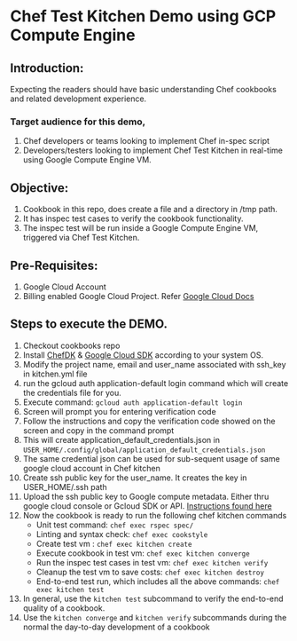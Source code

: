 # Chef Test Kitchen Demo using GCP Compute Engine
## Introduction:
Expecting the readers should have basic understanding Chef cookbooks and related development experience.
### Target audience for this demo,
1. Chef developers or teams looking to implement Chef in-spec script
2. Developers/testers looking to implement Chef Test Kitchen in real-time using Google Compute Engine VM.

## Objective:
1. Cookbook in this repo, does create a file and a directory in /tmp path.
2. It has inspec test cases to verify the cookbook functionality.
3. The inspec test will be run inside a Google Compute Engine VM, triggered via Chef Test Kitchen.

## Pre-Requisites:
1. Google Cloud Account
2. Billing enabled Google Cloud Project. Refer [Google Cloud Docs](https://cloud.google.com/billing/docs/how-to/manage-billing-account)

## Steps to execute the DEMO.
1. Checkout cookbooks repo
2. Install [ChefDK](https://downloads.chef.io/chefdk/) & [Google Cloud SDK](https://cloud.google.com/sdk/install) according to your system OS.
3. Modify the project name, email and user_name associated with ssh_key in kitchen.yml file
4. run the gcloud auth application-default login command which will create the credentials file for you.
5. Execute command: `gcloud auth application-default login`
6. Screen will prompt you for entering verification code
7. Follow the instructions and copy the verification code showed on the screen and copy in the command prompt
8. This will create application_default_credentials.json in `USER_HOME/.config/global/application_default_credentials.json`
9. The same credential json can be used for sub-sequent usage of same google cloud account in Chef kitchen
10. Create ssh public key for the user_name. It creates the key in USER_HOME/.ssh path
11. Upload the ssh public key to Google compute metadata. Either thru google cloud console or Gcloud SDK or API. [Instructions found here](https://cloud.google.com/compute/docs/instances/adding-removing-ssh-keys#addkey)
12. Now the cookbook is ready to run the following chef kitchen commands
    - Unit test command: `chef exec rspec spec/`
    - Linting and syntax check: `chef exec cookstyle`
    - Create test vm : `chef exec kitchen create`
    - Execute cookbook in test vm: `chef exec kitchen converge`
    - Run the inspec test cases in test vm: `chef exec kitchen verify`
    - Cleanup the test vm to save costs:  `chef exec kitchen destroy`
    - End-to-end test run, which includes all the above commands:  `chef exec kitchen test`
13. In general, use the `kitchen test` subcommand to verify the end-to-end quality of a cookbook. 
14. Use the `kitchen converge` and `kitchen verify` subcommands during the normal the day-to-day development of a cookbook

